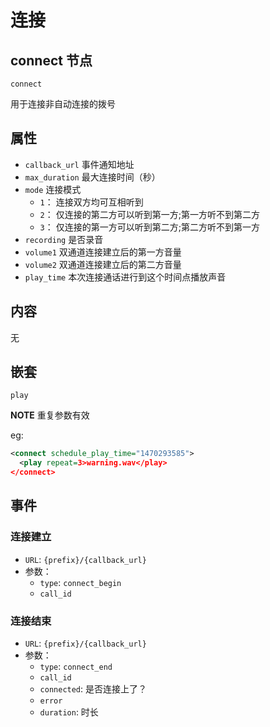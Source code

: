 # 连接

## connect 节点
```
connect
```

用于连接非自动连接的拨号

## 属性
- `callback_url`            事件通知地址
- `max_duration`            最大连接时间（秒）
- `mode`                    连接模式
  - `1`：	连接双方均可互相听到
  - `2`：	仅连接的第二方可以听到第一方;第一方听不到第二方
  - `3`：	仅连接的第一方可以听到第二方;第二方听不到第一方
- `recording`               是否录音
- `volume1`                 双通道连接建立后的第一方音量
- `volume2`                 双通道连接建立后的第二方音量
- `play_time`               本次连接通话进行到这个时间点播放声音

## 内容
无

## 嵌套
`play`

**NOTE** 重复参数有效

eg:

```xml
<connect schedule_play_time="1470293585">
  <play repeat=3>warning.wav</play>
</connect>
```

## 事件

### 连接建立
- `URL`: `{prefix}/{callback_url}`
- 参数：
  - `type`: `connect_begin`
  - `call_id`

### 连接结束
- `URL`: `{prefix}/{callback_url}`
- 参数：
  - `type`: `connect_end`
  - `call_id`
  - `connected`: 是否连接上了？
  - `error`
  - `duration`: 时长
